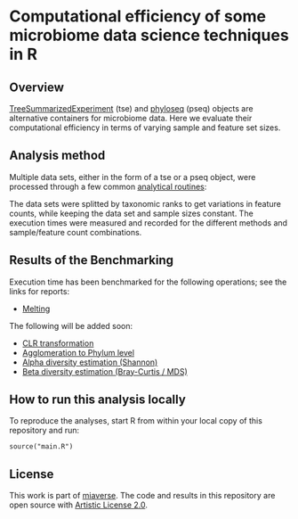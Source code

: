 # Computational efficiency of some microbiome data science techniques in R

## Overview 

[TreeSummarizedExperiment](https://www.bioconductor.org/packages/release/bioc/html/mia.html)
(tse) and
[phyloseq](https://www.bioconductor.org/packages/release/bioc/html/phyloseq.html)
(pseq) objects are alternative containers for microbiome data. Here we
evaluate their computational efficiency in terms of varying sample and
feature set sizes.

## Analysis method

Multiple data sets, either in the form of a tse or a pseq object, were
processed through a few common [analytical
routines](https://github.com/microbiome/benchmarking/tree/main/experiments):

The data sets were splitted by taxonomic ranks to get variations in
feature counts, while keeping the data set and sample sizes
constant. The execution times were measured and recorded for the
different methods and sample/feature count combinations.

 
## Results of the Benchmarking

Execution time has been benchmarked for the following operations; see the
links for reports:

* [Melting](reports/melt.md)

The following will be added soon:
* [CLR transformation](reports/transform.md) 
* [Agglomeration to Phylum level](reports/agglomerate.md)
* [Alpha diversity estimation (Shannon)](reports/alpha.md)
* [Beta diversity estimation (Bray-Curtis / MDS)](reports/beta.md)


## How to run this analysis locally

To reproduce the analyses, start R from within your local copy of this repository and run:

```
source("main.R")
```


## License

This work is part of [miaverse](microbiome.github.io). The code and
results in this repository are open source with [Artistic License
2.0](LICENSE.md).







